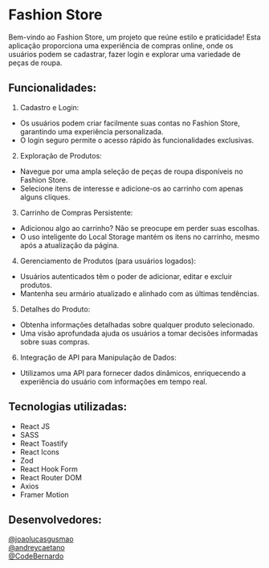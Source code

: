# Fashion Store
Bem-vindo ao Fashion Store, um projeto que reúne estilo e praticidade! Esta aplicação proporciona uma experiência de compras online, onde os usuários podem se cadastrar, fazer login e explorar uma variedade de peças de roupa.

## Funcionalidades: 

1. Cadastro e Login:
- Os usuários podem criar facilmente suas contas no Fashion Store, garantindo uma experiência personalizada.
- O login seguro permite o acesso rápido às funcionalidades exclusivas.

2. Exploração de Produtos:
- Navegue por uma ampla seleção de peças de roupa disponíveis no Fashion Store.
- Selecione itens de interesse e adicione-os ao carrinho com apenas alguns cliques.

3. Carrinho de Compras Persistente:
- Adicionou algo ao carrinho? Não se preocupe em perder suas escolhas.
- O uso inteligente do Local Storage mantém os itens no carrinho, mesmo após a atualização da página.

4. Gerenciamento de Produtos (para usuários logados):
- Usuários autenticados têm o poder de adicionar, editar e excluir produtos.
- Mantenha seu armário atualizado e alinhado com as últimas tendências.

5. Detalhes do Produto:
- Obtenha informações detalhadas sobre qualquer produto selecionado.
- Uma visão aprofundada ajuda os usuários a tomar decisões informadas sobre suas compras.

6. Integração de API para Manipulação de Dados:
- Utilizamos uma API para fornecer dados dinâmicos, enriquecendo a experiência do usuário com informações em tempo real.

## Tecnologias utilizadas: 
- React JS
- SASS
- React Toastify
- React Icons
- Zod
- React Hook Form
- React Router DOM
- Axios
- Framer Motion

## Desenvolvedores:
<a href="https://github.com/joaolucasgusmao" target="_blank">@joaolucasgusmao</a><br/>
<a href="https://github.com/andreycaetano" target="_blank">@andreycaetano</a><br/>
<a href="https://github.com/CodeBernardo" target="_blank">@CodeBernardo</a><br/>
